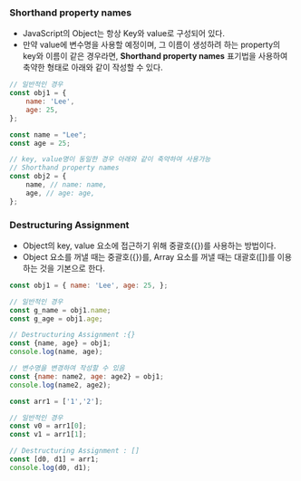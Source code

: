### Shorthand property names

- JavaScript의 Object는 항상 Key와 value로 구성되어 있다.
- 만약 value에 변수명을 사용할 예정이며, 그 이름이 생성하려 하는 property의 key와 이름이 같은 경우라면, **Shorthand property names** 표기법을 사용하여 축약한 형태로 아래와 같이 작성할 수 있다.
```jsx
// 일반적인 경우
const obj1 = {
	name: 'Lee',
	age: 25,
};

const name = "Lee";
const age = 25;

// key, value명이 동일한 경우 아래와 같이 축약하여 사용가능
// Shorthand property names
const obj2 = {
	name, // name: name,
	age, // age: age,
};
```

### Destructuring Assignment

- Object의 key, value 요소에 접근하기 위해 중괄호({})를 사용하는 방법이다.
- Object 요소를 꺼낼 때는 중괄호({})를, Array 요소를 꺼낼 때는 대괄호([])를 이용하는 것을 기본으로 한다.
```jsx
const obj1 = { name: 'Lee', age: 25, }; 

// 일반적인 경우
const g_name = obj1.name; 
const g_age = obj1.age; 

// Destructuring Assignment :{} 
const {name, age} = obj1; 
console.log(name, age); 

// 변수명을 변경하여 작성할 수 있음
const {name: name2, age: age2} = obj1; 
console.log(name2, age2);
```

```jsx
const arr1 = ['1','2']; 

// 일반적인 경우
const v0 = arr1[0]; 
const v1 = arr1[1]; 

// Destructuring Assignment : [] 
const [d0, d1] = arr1; 
console.log(d0, d1);
```
